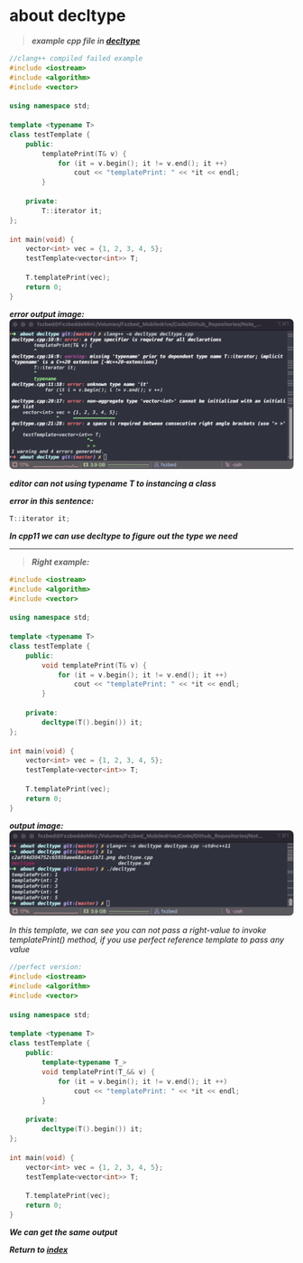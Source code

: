 # about decltype

> *__example cpp file in [decltype](./decltype.cpp)__*

```c++
//clang++ compiled failed example 
#include <iostream>
#include <algorithm>
#include <vector>

using namespace std;

template <typename T>
class testTemplate {
    public:
        templatePrint(T& v) {
            for (it = v.begin(); it != v.end(); it ++) 
                cout << "templatePrint: " << *it << endl;
        }

    private:
        T::iterator it;
};

int main(void) {
    vector<int> vec = {1, 2, 3, 4, 5};
    testTemplate<vector<int>> T;

    T.templatePrint(vec);
    return 0;
}
```

*__error output image:__*
![Alt text](c2af84d304752c65938aee68a1ec1b71.png)

*__editor can not using typename T to instancing a class__*

*__error in this sentence:__*

```c++
T::iterator it;
```

*__In cpp11 we can use decltype to figure out the type we need__*

<hr>

> *__Right example:__*

```c++
#include <iostream>
#include <algorithm>
#include <vector>

using namespace std;

template <typename T>
class testTemplate {
    public:
        void templatePrint(T& v) {
            for (it = v.begin(); it != v.end(); it ++) 
                cout << "templatePrint: " << *it << endl;
        }

    private:
        decltype(T().begin()) it;
};

int main(void) {
    vector<int> vec = {1, 2, 3, 4, 5};
    testTemplate<vector<int>> T;

    T.templatePrint(vec);
    return 0;
}
```

*__output image:__*
![Alt text](019986c471285566ca2bcf69379d63b7.png)

*In this template, we can see you can not pass a right-value to invoke templatePrint() method, if you use perfect reference template to pass any value*

```c++
//perfect version:
#include <iostream>
#include <algorithm>
#include <vector>

using namespace std;

template <typename T>
class testTemplate {
    public:
        template<typename T_>
        void templatePrint(T_&& v) {
            for (it = v.begin(); it != v.end(); it ++) 
                cout << "templatePrint: " << *it << endl;
        }

    private:
        decltype(T().begin()) it;
};

int main(void) {
    vector<int> vec = {1, 2, 3, 4, 5};
    testTemplate<vector<int>> T;

    T.templatePrint(vec);
    return 0;
}
```

*__We can get the same output__*

*__Return to [index](../../../index.md)__*